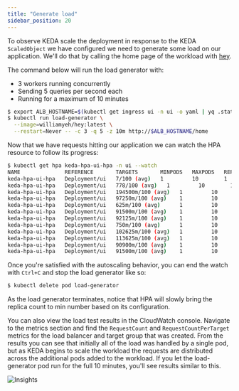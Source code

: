 ```yaml
---
title: "Generate load"
sidebar_position: 20
---
```


To observe KEDA scale the deployment in response to the KEDA `ScaledObject` we have configured we need to generate some load on our application. We'll do that by calling the home page of the workload with [hey](https://github.com/rakyll/hey).

The command below will run the load generator with:

- 3 workers running concurrently
- Sending 5 queries per second each
- Running for a maximum of 10 minutes

```bash hook=keda-pod-scaleout hookTimeout=330
$ export ALB_HOSTNAME=$(kubectl get ingress ui -n ui -o yaml | yq .status.loadBalancer.ingress[0].hostname)
$ kubectl run load-generator \
  --image=williamyeh/hey:latest \
  --restart=Never -- -c 3 -q 5 -z 10m http://$ALB_HOSTNAME/home
```

Now that we have requests hitting our application we can watch the HPA resource to follow its progress:

```bash test=false
$ kubectl get hpa keda-hpa-ui-hpa -n ui --watch
NAME              REFERENCE       TARGETS       MINPODS   MAXPODS   REPLICAS   AGE
keda-hpa-ui-hpa   Deployment/ui   7/100 (avg)   1         10        1          7m58s
keda-hpa-ui-hpa   Deployment/ui   778/100 (avg)   1         10        1          8m33s
keda-hpa-ui-hpa   Deployment/ui   194500m/100 (avg)   1         10        4          8m48s
keda-hpa-ui-hpa   Deployment/ui   97250m/100 (avg)    1         10        8          9m3s
keda-hpa-ui-hpa   Deployment/ui   625m/100 (avg)      1         10        8          9m18s
keda-hpa-ui-hpa   Deployment/ui   91500m/100 (avg)    1         10        8          9m33s
keda-hpa-ui-hpa   Deployment/ui   92125m/100 (avg)    1         10        8          9m48s
keda-hpa-ui-hpa   Deployment/ui   750m/100 (avg)      1         10        8          10m
keda-hpa-ui-hpa   Deployment/ui   102625m/100 (avg)   1         10        8          10m
keda-hpa-ui-hpa   Deployment/ui   113625m/100 (avg)   1         10        8          11m
keda-hpa-ui-hpa   Deployment/ui   90900m/100 (avg)    1         10        10         11m
keda-hpa-ui-hpa   Deployment/ui   91500m/100 (avg)    1         10        10         12m
```

Once you're satisfied with the autoscaling behavior, you can end the watch with `Ctrl+C` and stop the load generator like so:

```bash
$ kubectl delete pod load-generator
```

As the load generator terminates, notice that HPA will slowly bring the replica count to min number based on its configuration.

You can also view the load test results in the CloudWatch console. Navigate to the metrics section and find the `RequestCount` and `RequestCountPerTarget` metrics for the load balancer and target group that was created. From the results you can see that initially all of the load was handled by a single pod, but as KEDA begins to scale the workload the requests are distributed across the additional pods added to the workload. If you let the load-generator pod run for the full 10 minutes, you'll see results similar to this.

![Insights](/img/keda/keda-cloudwatch.png)